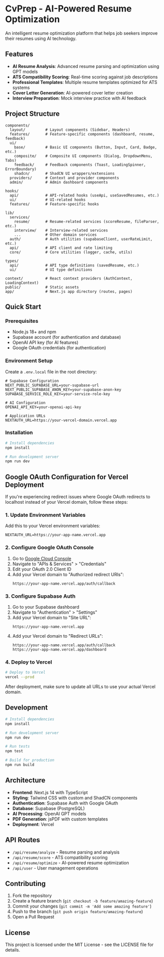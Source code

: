 # CvPrep - AI-Powered Resume Optimization

An intelligent resume optimization platform that helps job seekers improve their resumes using AI technology.

## Features

- **AI Resume Analysis**: Advanced resume parsing and optimization using GPT models
- **ATS Compatibility Scoring**: Real-time scoring against job descriptions
- **Professional Templates**: Multiple resume templates optimized for ATS systems
- **Cover Letter Generation**: AI-powered cover letter creation
- **Interview Preparation**: Mock interview practice with AI feedback

## Project Structure

```
components/
  layout/         # Layout components (Sidebar, Headers)
  features/       # Feature-specific components (dashboard, resume, feedback)
  ui/
    base/         # Basic UI components (Button, Input, Card, Badge, etc.)
    composite/    # Composite UI components (Dialog, DropdownMenu, Tabs)
    feedback/     # Feedback components (Toast, LoadingSpinner, ErrorBoundary)
    shadcn/       # ShadCN UI wrappers/extensions
  providers/      # Context and provider components
  admin/          # Admin dashboard components

hooks/
  api/            # API-related hooks (useApi, useSavedResumes, etc.)
  ui/             # UI-related hooks
  features/       # Feature-specific hooks

lib/
  services/
    resume/       # Resume-related services (scoreResume, fileParser, etc.)
    interview/    # Interview-related services
    ...           # Other domain services
  auth/           # Auth utilities (supabaseClient, userRateLimit, etc.)
  api/            # API client and rate limiting
  core/           # Core utilities (logger, cache, utils)

types/
  api/            # API type definitions (savedResume, etc.)
  ui/             # UI type definitions

context/          # React context providers (AuthContext, LoadingContext)
public/           # Static assets
app/              # Next.js app directory (routes, pages)
```

## Quick Start

### Prerequisites

- Node.js 18+ and npm
- Supabase account (for authentication and database)
- OpenAI API key (for AI features)
- Google OAuth credentials (for authentication)

### Environment Setup

Create a `.env.local` file in the root directory:

```env
# Supabase Configuration
NEXT_PUBLIC_SUPABASE_URL=your-supabase-url
NEXT_PUBLIC_SUPABASE_ANON_KEY=your-supabase-anon-key
SUPABASE_SERVICE_ROLE_KEY=your-service-role-key

# AI Configuration
OPENAI_API_KEY=your-openai-api-key

# Application URLs  
NEXTAUTH_URL=https://your-vercel-domain.vercel.app
```

### Installation

```bash
# Install dependencies
npm install

# Run development server
npm run dev
```

## Google OAuth Configuration for Vercel Deployment

If you're experiencing redirect issues where Google OAuth redirects to localhost instead of your Vercel domain, follow these steps:

### 1. Update Environment Variables

Add this to your Vercel environment variables:

```env
NEXTAUTH_URL=https://your-app-name.vercel.app
```

### 2. Configure Google OAuth Console

1. Go to [Google Cloud Console](https://console.cloud.google.com/)
2. Navigate to "APIs & Services" > "Credentials"
3. Edit your OAuth 2.0 Client ID
4. Add your Vercel domain to "Authorized redirect URIs":
   ```
   https://your-app-name.vercel.app/auth/callback
   ```

### 3. Configure Supabase Auth

1. Go to your Supabase dashboard
2. Navigate to "Authentication" > "Settings"
3. Add your Vercel domain to "Site URL":
   ```
   https://your-app-name.vercel.app
   ```
4. Add your Vercel domain to "Redirect URLs":
   ```
   https://your-app-name.vercel.app/auth/callback
   https://your-app-name.vercel.app/dashboard
   ```

### 4. Deploy to Vercel

```bash
# Deploy to Vercel
vercel --prod
```

After deployment, make sure to update all URLs to use your actual Vercel domain.

## Development

```bash
# Install dependencies
npm install

# Run development server
npm run dev

# Run tests
npm test

# Build for production
npm run build
```

## Architecture

- **Frontend**: Next.js 14 with TypeScript
- **Styling**: Tailwind CSS with custom and ShadCN components
- **Authentication**: Supabase Auth with Google OAuth
- **Database**: Supabase (PostgreSQL)
- **AI Processing**: OpenAI GPT models
- **PDF Generation**: jsPDF with custom templates
- **Deployment**: Vercel

## API Routes

- `/api/resume/analyze` - Resume parsing and analysis
- `/api/resume/score` - ATS compatibility scoring
- `/api/resume/optimize` - AI-powered resume optimization
- `/api/user` - User management operations

## Contributing

1. Fork the repository
2. Create a feature branch (`git checkout -b feature/amazing-feature`)
3. Commit your changes (`git commit -m 'Add some amazing feature'`)
4. Push to the branch (`git push origin feature/amazing-feature`)
5. Open a Pull Request

## License

This project is licensed under the MIT License - see the LICENSE file for details.
